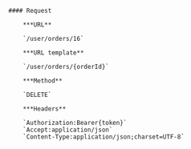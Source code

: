     #### Request

        ***URL**

        `/user/orders/16`

        ***URL template**

        `/user/orders/{orderId}`

        ***Method**

        `DELETE`

        ***Headers**

        `Authorization:Bearer{token}`
        `Accept:application/json`
        `Content-Type:application/json;charset=UTF-8`
